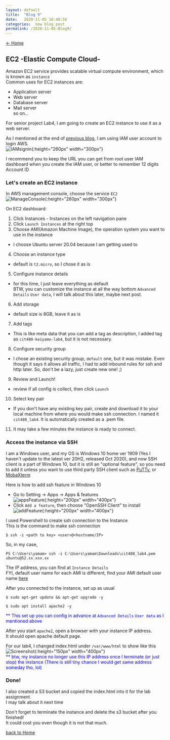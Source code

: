 ```yaml
---
layout: default
title:  "Blog 9"
date:   2020-11-05 16:48:56
categories:  new blog post
permalink: /2020-11-05-Blog9/
---
```

[<- Home](https://keiyamo.github.io/)

## EC2 -Elastic Compute Cloud-
Amazon EC2 service provides scalable virtual compute environment, which is known as `instance`  
Common uses for EC2 instances are:
- Application server
- Web server
- Database server
- Mail server    
so on...

For senior project Lab4, I am going to create an EC2 instance to use it as a web server.   

As I mentioned at the end of [previous blog](/2020-10-29-Blog8/), I am using IAM user account to login AWS.  
![IAMsignin](https://user-images.githubusercontent.com/69828773/98315740-cfacf300-1f8d-11eb-98c3-1ad3454c9d9a.png){:height="260px" width="300px"}  

I recommend you to keep the URL you can get from root user IAM dashboard when you create the IAM user, or better to remember 12 digits Account ID  

### Let's create an EC2 instance
In AWS management console, choose the service `EC2`  
![ManageConsole](https://user-images.githubusercontent.com/69828773/98316341-151df000-1f8f-11eb-90f1-3c8df88c95da.png){:height="260px" width="300px"}

On EC2 dashboard:
1. Click Instances - Instances on the left navigation pane
2. Click `Launch Instances` at the right top  
3. Choose AMI(Amazon Machine Image), the operation system you want to use in the instance
  - I choose Ubuntu server 20.04 because I am getting used to
4. Choose an instance type
  - default is `t2.micro`, so I chose it as is
5. Configure instance details
  - for this time, I just leave everything as default  
  BTW, you can customize the instance at all the way bottom `Advanced Details` `User data`, I will talk about this later, maybe next post.  
6. Add storage
  - default size is 8GB, leave it as is
7. Add tags
 - This is like meta data that you can add a tag as description, I added tag as `cit480-keiyamo-lab4`, but it is not necessary.
8. Configure security group
  - I chose an existing security group, `default` one, but it was mistake. Even though it says it allows all traffic, I had to add inbound rules for ssh and http later. So, don't be a lazy, just create new one! ;)
9. Review and Launch!
  - review if all config is collect, then click `Launch`
10. Select key pair
  - If you don't have any existing key pair, create and download it to your local machine from where you would make ssh connection. I named it `cit480_lab4`. It is automatically created as a .pem file.
11. It may take a few minutes the instance is ready to connect.  

### Access the instance via SSH
I am a Windows user, and my OS is Windows 10 home ver 1909 (Yes I haven't update to the latest ver 20H2, released Oct 2020), and now SSH client is a part of Windows 10, but it is still an "optional feature", so you need to add it unless you want to use third party SSH client such as [PuTTy](https://www.putty.org/), or [MobaXterm](https://mobaxterm.mobatek.net/)

Here is how to add ssh feature in Windows 10
- Go to Setting -> Apps -> Apps & features  
![appsFeature](https://www.howtogeek.com/wp-content/uploads/2017/12/ximg_5a396fd91eaab.png.pagespeed.gp+jp+jw+pj+ws+js+rj+rp+rw+ri+cp+md.ic.IftDL7cHCO.png){:height="200px" width="400px"}
- Click `Add a feature`, then choose "OpenSSH Client" to install
![addFeature](https://www.howtogeek.com/wp-content/uploads/2017/12/ximg_5a39705c49706.png.pagespeed.gp+jp+jw+pj+ws+js+rj+rp+rw+ri+cp+md.ic._DBJCg2JIT.png){:height="200px" width="400px"}

I used Powershell to create ssh connection to the Instance  
This is the command to make ssh connection
```
$ ssh -i <path to key> <user>@<hostname/IP>
```
So, in my case,
```
PS C:\Users\yamam> ssh -i C:\Users\yamam\Downloads\cit480_lab4.pem ubuntu@52.xx.xxx.xx
```
The IP address, you can find at `Instance Details`  
FYI, default user name for each AMI is different, find your AMI default user name [here](https://docs.aws.amazon.com/AWSEC2/latest/UserGuide/TroubleshootingInstancesConnecting.html#TroubleshootingInstancesCommonCauses)  

After you connected to the instance, set up as usual
```
$ sudo apt-get update && apt-get upgrade -y
```
```
$ sudo apt install apache2 -y
```
<span style="color:blue">** This set up you can config in advance at `Advanced Details` `User data` as I mentioned above</span>  

After you start `apache2`, open a browser with your instance IP address.  
It should open apache default page.

For our lab4, I changed index.html under `/var/www/html` to show like this  
![Screenshot](https://user-images.githubusercontent.com/69828773/98322728-00485900-1f9d-11eb-8d8d-663aceabc60c.png){:height="150px" width="400px"}  
<span style="color:blue">** btw, my instance no longer use this IP address once I terminate (or just stop) the instance (There is still tiny chance I would get same address someday tho, lol)</span>

### Done!
I also created a S3 bucket and copied the index.html into it for the lab assignment.  
I may talk about it next time  

Don't forget to terminate the instance and delete the s3 bucket after you finished!  
It could cost you even though it is not that much.




[back to Home](https://keiyamo.github.io/)
